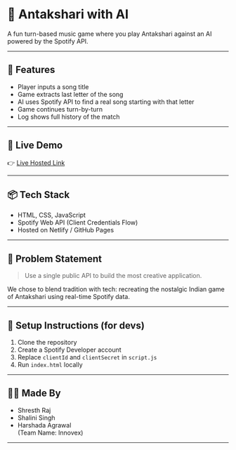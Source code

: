 # 🎵 Antakshari with AI

A fun turn-based music game where you play Antakshari against an AI powered by the Spotify API.

---

## 🚀 Features

- Player inputs a song title
- Game extracts last letter of the song
- AI uses Spotify API to find a real song starting with that letter
- Game continues turn-by-turn
- Log shows full history of the match

---

## 🔗 Live Demo

👉 [Live Hosted Link](https://68683d96d9eff3fb118ec8bf--antakshari-with-ai.netlify.app/)

---

## 📦 Tech Stack

- HTML, CSS, JavaScript
- Spotify Web API (Client Credentials Flow)
- Hosted on Netlify / GitHub Pages

---

## 🧠 Problem Statement

> Use a single public API to build the most creative application.

We chose to blend tradition with tech: recreating the nostalgic Indian game of Antakshari using real-time Spotify data.

---

## 📁 Setup Instructions (for devs)

1. Clone the repository  
2. Create a Spotify Developer account  
3. Replace `clientId` and `clientSecret` in `script.js`  
4. Run `index.html` locally

---

## 👨‍💻 Made By

- Shresth Raj  
- Shalini Singh  
- Harshada Agrawal  
(Team Name: Innovex)

---
